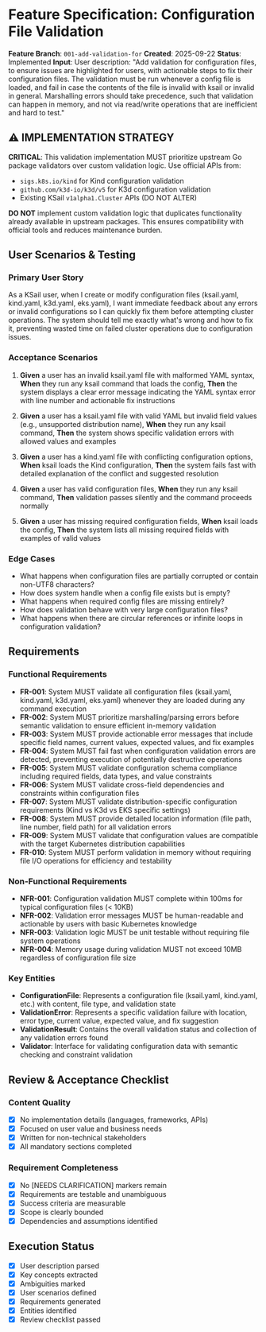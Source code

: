 # Feature Specification: Configuration File Validation

**Feature Branch**: `001-add-validation-for`
**Created**: 2025-09-22
**Status**: Implemented
**Input**: User description: "Add validation for configuration files, to ensure issues are highlighted for users, with actionable steps to fix their configuration files. The validation must be run whenever a config file is loaded, and fail in case the contents of the file is invalid with ksail or invalid in general. Marshalling errors should take precedence, such that validation can happen in memory, and not via read/write operations that are inefficient and hard to test."

## ⚠️ IMPLEMENTATION STRATEGY

**CRITICAL**: This validation implementation MUST prioritize upstream Go package validators over custom validation logic. Use official APIs from:

- `sigs.k8s.io/kind` for Kind configuration validation
- `github.com/k3d-io/k3d/v5` for K3d configuration validation
- Existing KSail `v1alpha1.Cluster` APIs (DO NOT ALTER)

**DO NOT** implement custom validation logic that duplicates functionality already available in upstream packages. This ensures compatibility with official tools and reduces maintenance burden.

## User Scenarios & Testing

### Primary User Story

As a KSail user, when I create or modify configuration files (ksail.yaml, kind.yaml, k3d.yaml, eks.yaml), I want immediate feedback about any errors or invalid configurations so I can quickly fix them before attempting cluster operations. The system should tell me exactly what's wrong and how to fix it, preventing wasted time on failed cluster operations due to configuration issues.

### Acceptance Scenarios

1. **Given** a user has an invalid ksail.yaml file with malformed YAML syntax, **When** they run any ksail command that loads the config, **Then** the system displays a clear error message indicating the YAML syntax error with line number and actionable fix instructions

2. **Given** a user has a ksail.yaml file with valid YAML but invalid field values (e.g., unsupported distribution name), **When** they run any ksail command, **Then** the system shows specific validation errors with allowed values and examples

3. **Given** a user has a kind.yaml file with conflicting configuration options, **When** ksail loads the Kind configuration, **Then** the system fails fast with detailed explanation of the conflict and suggested resolution

4. **Given** a user has valid configuration files, **When** they run any ksail command, **Then** validation passes silently and the command proceeds normally

5. **Given** a user has missing required configuration fields, **When** ksail loads the config, **Then** the system lists all missing required fields with examples of valid values

### Edge Cases

- What happens when configuration files are partially corrupted or contain non-UTF8 characters?
- How does system handle when a config file exists but is empty?
- What happens when required config files are missing entirely?
- How does validation behave with very large configuration files?
- What happens when there are circular references or infinite loops in configuration validation?

## Requirements

### Functional Requirements

- **FR-001**: System MUST validate all configuration files (ksail.yaml, kind.yaml, k3d.yaml, eks.yaml) whenever they are loaded during any command execution
- **FR-002**: System MUST prioritize marshalling/parsing errors before semantic validation to ensure efficient in-memory validation
- **FR-003**: System MUST provide actionable error messages that include specific field names, current values, expected values, and fix examples
- **FR-004**: System MUST fail fast when configuration validation errors are detected, preventing execution of potentially destructive operations
- **FR-005**: System MUST validate configuration schema compliance including required fields, data types, and value constraints
- **FR-006**: System MUST validate cross-field dependencies and constraints within configuration files
- **FR-007**: System MUST validate distribution-specific configuration requirements (Kind vs K3d vs EKS specific settings)
- **FR-008**: System MUST provide detailed location information (file path, line number, field path) for all validation errors
- **FR-009**: System MUST validate that configuration values are compatible with the target Kubernetes distribution capabilities
- **FR-010**: System MUST perform validation in memory without requiring file I/O operations for efficiency and testability

### Non-Functional Requirements

- **NFR-001**: Configuration validation MUST complete within 100ms for typical configuration files (< 10KB)
- **NFR-002**: Validation error messages MUST be human-readable and actionable by users with basic Kubernetes knowledge
- **NFR-003**: Validation logic MUST be unit testable without requiring file system operations
- **NFR-004**: Memory usage during validation MUST not exceed 10MB regardless of configuration file size

### Key Entities

- **ConfigurationFile**: Represents a configuration file (ksail.yaml, kind.yaml, etc.) with content, file type, and validation state
- **ValidationError**: Represents a specific validation failure with location, error type, current value, expected value, and fix suggestion
- **ValidationResult**: Contains the overall validation status and collection of any validation errors found
- **Validator**: Interface for validating configuration data with semantic checking and constraint validation

## Review & Acceptance Checklist

### Content Quality

- [x] No implementation details (languages, frameworks, APIs)
- [x] Focused on user value and business needs
- [x] Written for non-technical stakeholders
- [x] All mandatory sections completed

### Requirement Completeness

- [x] No [NEEDS CLARIFICATION] markers remain
- [x] Requirements are testable and unambiguous
- [x] Success criteria are measurable
- [x] Scope is clearly bounded
- [x] Dependencies and assumptions identified

## Execution Status

- [x] User description parsed
- [x] Key concepts extracted
- [x] Ambiguities marked
- [x] User scenarios defined
- [x] Requirements generated
- [x] Entities identified
- [x] Review checklist passed
